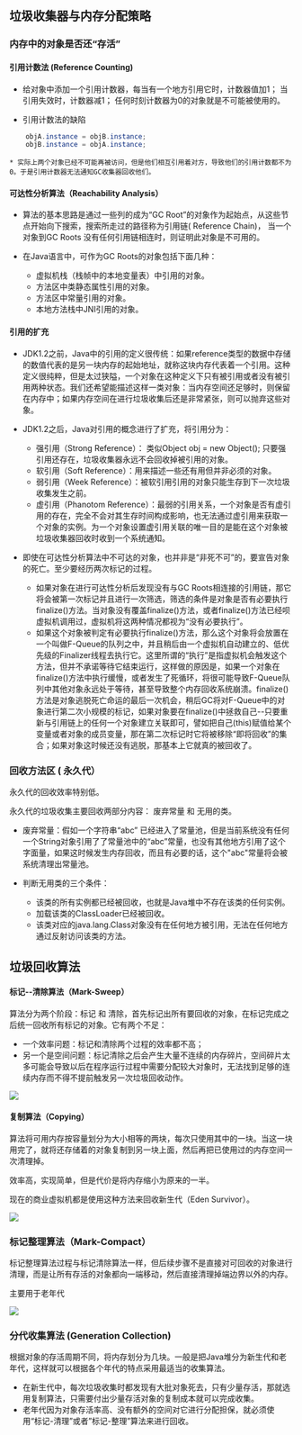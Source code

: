 ## 垃圾收集器与内存分配策略

### 内存中的对象是否还“存活”

#### 引用计数法 (Reference Counting)

* 给对象中添加一个引用计数器，每当有一个地方引用它时，计数器值加1； 当引用失效时，计数器减1； 任何时刻计数器为0的对象就是不可能被使用的。

* 引用计数法的缺陷
```java
	objA.instance = objB.instance;
	objB.instance = objA.instance;
```
	* 实际上两个对象已经不可能再被访问，但是他们相互引用着对方，导致他们的引用计数都不为0。于是引用计数器无法通知GC收集器回收他们。

#### 可达性分析算法（Reachability Analysis）

* 算法的基本思路是通过一些列的成为“GC Root”的对象作为起始点，从这些节点开始向下搜索，搜索所走过的路径称为引用链( Reference Chain)， 当一个对象到GC Roots 没有任何引用链相连时，则证明此对象是不可用的。

* 在Java语言中，可作为GC Roots的对象包括下面几种：
	* 虚拟机栈（栈帧中的本地变量表）中引用的对象。
	* 方法区中类静态属性引用的对象。
	* 方法区中常量引用的对象。
	* 本地方法栈中JNI引用的对象。

#### 引用的扩充
* JDK1.2之前，Java中的引用的定义很传统：如果reference类型的数据中存储的数值代表的是另一块内存的起始地址，就称这块内存代表着一个引用。这种定义很纯粹，但是太过狭隘，一个对象在这种定义下只有被引用或者没有被引用两种状态。我们还希望能描述这样一类对象：当内存空间还足够时，则保留在内存中；如果内存空间在进行垃圾收集后还是非常紧张，则可以抛弃这些对象。

* JDK1.2之后，Java对引用的概念进行了扩充，将引用分为：
	* 强引用（Strong Reference）： 类似Object obj = new Object(); 只要强引用还存在，垃圾收集器永远不会回收掉被引用的对象。
	* 软引用（Soft Reference）：用来描述一些还有用但并非必须的对象。
	* 弱引用（Week Reference）：被软引用引用的对象只能生存到下一次垃圾收集发生之前。
	* 虚引用（Phanotom Reference）：最弱的引用关系，一个对象是否有虚引用的存在，完全不会对其生存时间构成影响，也无法通过虚引用来获取一个对象的实例。为一个对象设置虚引用关联的唯一目的是能在这个对象被垃圾收集器回收时收到一个系统通知。

* 即使在可达性分析算法中不可达的对象，也并非是“非死不可”的，要宣告对象的死亡。至少要经历两次标记的过程。
	* 如果对象在进行可达性分析后发现没有与GC Roots相连接的引用链，那它将会被第一次标记并且进行一次筛选，筛选的条件是对象是否有必要执行finalize()方法。当对象没有覆盖finalize()方法，或者finalize()方法已经呗虚拟机调用过，虚拟机将这两种情况都视为“没有必要执行”。
	* 如果这个对象被判定有必要执行finalize()方法，那么这个对象将会放置在一个叫做F-Queue的队列之中，并且稍后由一个虚拟机自动建立的、低优先级的Finalizer线程去执行它。这里所谓的“执行”是指虚拟机会触发这个方法，但并不承诺等待它结束运行，这样做的原因是，如果一个对象在finalize()方法中执行缓慢，或者发生了死循环，将很可能导致F-Queue队列中其他对象永远处于等待，甚至导致整个内存回收系统崩溃。finalize()方法是对象逃脱死亡命运的最后一次机会，稍后GC将对F-Queue中的对象进行第二次小规模的标记，如果对象要在finalize()中拯救自己--只要重新与引用链上的任何一个对象建立关联即可，譬如把自己(this)赋值给某个变量或者对象的成员变量，那在第二次标记时它将被移除“即将回收”的集合；如果对象这时候还没有逃脱，那基本上它就真的被回收了。


### 回收方法区 ( 永久代）
永久代的回收效率特别低。

永久代的垃圾收集主要回收两部分内容： 废弃常量 和 无用的类。

* 废弃常量：假如一个字符串“abc” 已经进入了常量池，但是当前系统没有任何一个String对象引用了了常量池中的“abc”常量，也没有其他地方引用了这个字面量，如果这时候发生内存回收，而且有必要的话，这个"abc"常量将会被系统清理出常量池。

* 判断无用类的三个条件：
	* 该类的所有实例都已经被回收，也就是Java堆中不存在该类的任何实例。
	* 加载该类的ClassLoader已经被回收。
	* 该类对应的java.lang.Class对象没有在任何地方被引用，无法在任何地方通过反射访问该类的方法。

## 垃圾回收算法

#### 标记--清除算法（Mark-Sweep）

算法分为两个阶段：标记 和 清除，首先标记出所有要回收的对象，在标记完成之后统一回收所有标记的对象。它有两个不足：

* 一个效率问题：标记和清除两个过程的效率都不高；
* 另一个是空间问题：标记清除之后会产生大量不连续的内存碎片，空间碎片太多可能会导致以后在程序运行过程中需要分配较大对象时，无法找到足够的连续内存而不得不提前触发另一次垃圾回收动作。

![](http://ww2.sinaimg.cn/large/6944d767gw1f1jvdv9uvoj20hk0b0t9g.jpg)

#### 复制算法（Copying）

算法将可用内存按容量划分为大小相等的两块，每次只使用其中的一块。当这一块用完了，就将还存储着的对象复制到另一块上面，然后再把已使用过的内存空间一次清理掉。

效率高，实现简单，但是代价是将内存缩小为原来的一半。

现在的商业虚拟机都是使用这种方法来回收新生代（Eden Survivor）。

![](http://ww1.sinaimg.cn/large/6944d767gw1f1jvnkc54cj20h60a5aas.jpg)

### 标记整理算法（Mark-Compact）

 标记整理算法过程与标记清除算法一样，但后续步骤不是直接对可回收的对象进行清理，而是让所有存活的对象都向一端移动，然后直接清理掉端边界以外的内存。

主要用于老年代

![](http://ww3.sinaimg.cn/large/6944d767gw1f1jvnkic28j20hh0aejs2.jpg)

### 分代收集算法 (Generation Collection)

根据对象的存活周期不同，将内存划分为几块。一般是把Java堆分为新生代和老年代，这样就可以根据各个年代的特点采用最适当的收集算法。
* 在新生代中，每次垃圾收集时都发现有大批对象死去，只有少量存活，那就选用复制算法，只需要付出少量存活对象的复制成本就可以完成收集。
* 老年代因为对象存活率高、没有额外的空间对它进行分配担保，就必须使用“标记-清理”或者”标记-整理”算法来进行回收。

